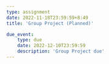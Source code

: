 ```yaml
---
type: assignment
date: 2022-11-18T23:59:59+8:49
title: 'Group Project (Planned)'

due_event: 
    type: due
    date: 2022-12-10T23:59:59
    description: 'Group Project due'
---
```

